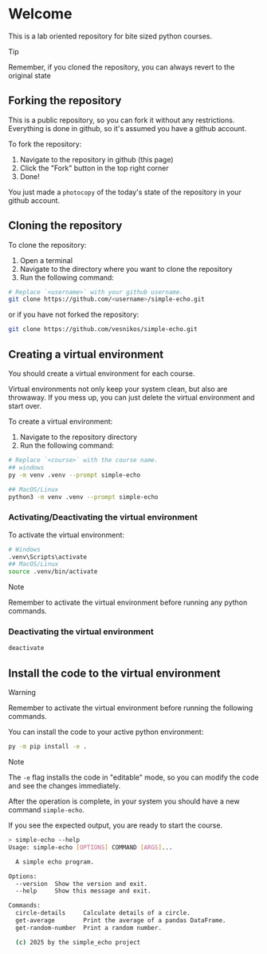 # Welcome

This is a lab oriented repository for bite sized python courses.



>[!TIP]
>Remember, if you cloned the repository, you can always revert to the original state 

## Forking the repository
This is a public repository, so you can fork it without any restrictions.
Everything is done in github, so it's assumed you have a github account.

To fork the repository:
1. Navigate to the repository in github (this page)
2. Click the "Fork" button in the top right corner
3. Done!

You just made a `photocopy` of the today's state of the repository in your github account.


## Cloning the repository

To clone the repository:

1. Open a terminal
2. Navigate to the directory where you want to clone the repository
3. Run the following command:

```bash
# Replace `<username>` with your github username.
git clone https://github.com/<username>/simple-echo.git
```
or if you have not forked the repository:

```bash
git clone https://github.com/vesnikos/simple-echo.git
```

## Creating a virtual environment

You should create a virtual environment for each course. 

Virtual environments not only keep your system clean, but also are throwaway. 
If you mess up, you can just delete the virtual environment and start over.

To create a virtual environment:

1. Navigate to the repository directory
2. Run the following command:

```bash
# Replace `<course>` with the course name.
## windows
py -m venv .venv --prompt simple-echo

## MacOS/Linux
python3 -m venv .venv --prompt simple-echo
```

### Activating/Deactivating the virtual environment

To activate the virtual environment:

~~~bash
# Windows
.venv\Scripts\activate
## MacOS/Linux
source .venv/bin/activate
~~~

>[!Note]
>Remember to activate the virtual environment before running any python commands.

### Deactivating the virtual environment
~~~bash
deactivate
~~~

## Install the code to the virtual environment

>[!Warning]
>Remember to activate the virtual environment before running the following commands.

You can install the code to your active python environment:

```bash
py -m pip install -e .
```
>[!Note]
> The `-e` flag installs the code in "editable" mode, so you can modify the code and see the changes immediately.


After the operation is complete, in your system you should have a new command `simple-echo`.

If you see the expected output, you are ready to start the course.

~~~bash
> simple-echo --help
Usage: simple-echo [OPTIONS] COMMAND [ARGS]...

  A simple echo program.

Options:
  --version  Show the version and exit.
  --help     Show this message and exit.

Commands:
  circle-details     Calculate details of a circle.
  get-average        Print the average of a pandas DataFrame.
  get-random-number  Print a random number.

  (c) 2025 by the simple_echo project
~~~
